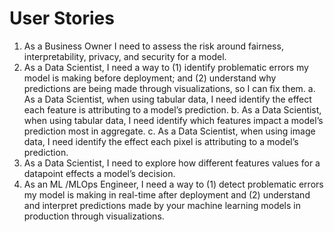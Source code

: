 # User Stories

1. As a Business Owner I need to assess the risk around fairness, interpretability, privacy, and security for a model.
2. As a Data Scientist, I need a way to (1) identify problematic errors my model is making before deployment; and (2) understand why predictions are being made through visualizations, so I can fix them.
a. As a Data Scientist, when using tabular data, I need identify the effect each feature is attributing to a model’s prediction.
b. As a Data Scientist, when using tabular data, I need identify which features impact a model’s prediction most in aggregate.
c. As a Data Scientist, when using image data, I need identify the effect each pixel is attributing to a model’s prediction.
3. As a Data Scientist, I need to explore how different features values for a datapoint effects a model’s decision.
4. As an ML /MLOps Engineer, I need a way to (1) detect problematic errors my model is making in real-time after deployment and (2) understand and interpret predictions made by your machine learning models in production through visualizations.

